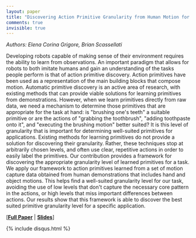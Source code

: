 ```yaml
---
layout: paper
title: "Discovering Action Primitive Granularity from Human Motion for Human-Robot Collaboration"
comments: true
invisible: true
---
```


<p class="text-left"><i>Authors: Elena Corina Grigore, Brian Scassellati</i></p>

Developing robots capable of making sense of their environment requires the ability to learn from observations. An important paradigm that allows for robots to both imitate humans and gain an understanding of the tasks people perform is that of action primitive discovery. Action primitives have been used as a representation of the main building blocks that compose motion. Automatic primitive discovery is an active area of research, with existing methods that can provide viable solutions for learning primitives from demonstrations. However, when we learn primitives directly from raw data, we need a mechanism to determine those primitives that are appropriate for the task at hand: is "brushing one's teeth" a suitable primitive or are the actions of "grabbing the toothbrush", "adding toothpaste onto it", and "executing the brushing motion" better suited? It is this level of granularity that is important for determining well-suited primitives for applications. Existing methods for learning primitives do not provide a solution for discovering their granularity. Rather, these techniques stop at arbitrarily chosen levels, and often use clear, repetitive actions in order to easily label the primitives. Our contribution provides a framework for discovering the appropriate granularity level of learned primitives for a task. We apply our framework to action primitives learned from a set of motion capture data obtained from human demonstrations that includes hand and object motions. This helps find a well-suited granularity level for our task, avoiding the use of low levels that don't capture the necessary core pattern in the actions, or high levels that miss important differences between actions. Our results show that this framework is able to discover the best suited primitive granularity level for a specific application.

[<b><a href="/static/papers/21.pdf">Full Paper</a></b> | <b><a href="/static/slides/21.mp4">Slides</a></b>]

{% include disqus.html %}